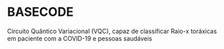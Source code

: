 # BASECODE
Circuito Quântico Variacional (VQC), capaz de classificar Raio-x toráxicas em paciente com a COVID-19 e pessoas saudáveis
